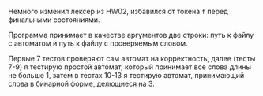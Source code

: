 Немного изменил лексер из HW02, избавился от токена `f` перед финальными состояниями.

Программа принимает в качестве аргументов две строки: путь к файлу с автоматом и путь к файлу с проверяемым словом.

Первые 7 тестов проверяют сам автомат на корректность, далее (тесты 7-9) я тестирую простой автомат, который принимает все слова длины не больше 1, затем в тестах 10-13 я тестирую автомат, принимающий слова в бинарной форме, делющиеся на 3.